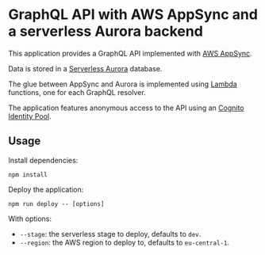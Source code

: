 <!--
title: TODO
description: GraphQL API with AWS AppSync and a serverless Aurora backend
layout: Doc
framework: v1
platform: AWS
language: nodeJS
authorLink: 'https://github.com/phjardas'
authorName: 'Philipp Jardas'
authorAvatar: 'https://avatars3.githubusercontent.com/u/1437300?s=140&v=4'
-->

# GraphQL API with AWS AppSync and a serverless Aurora backend

This application provides a GraphQL API implemented with [AWS AppSync](https://aws.amazon.com/appsync/).

Data is stored in a [Serverless Aurora](https://aws.amazon.com/rds/aurora/serverless/) database.

The glue between AppSync and Aurora is implemented using [Lambda](https://aws.amazon.com/lambda/) functions, one for each GraphQL resolver.

The application features anonymous access to the API using an [Cognito Identity Pool](https://docs.aws.amazon.com/cognito/latest/developerguide/identity-pools.html).

## Usage

Install dependencies:

```
npm install
```

Deploy the application:

```
npm run deploy -- [options]
```

With options:

- `--stage`: the serverless stage to deploy, defaults to `dev`.
- `--region`: the AWS region to deploy to, defaults to `eu-central-1`.
